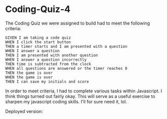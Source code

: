 # Coding-Quiz-4

The Coding Quiz we were assigned to build had to meet the following criteria:

```
GIVEN I am taking a code quiz
WHEN I click the start button
THEN a timer starts and I am presented with a question
WHEN I answer a question
THEN I am presented with another question
WHEN I answer a question incorrectly
THEN time is subtracted from the clock
WHEN all questions are answered or the timer reaches 0
THEN the game is over
WHEN the game is over
THEN I can save my initials and score
```

In order to meet criteria, I had to complete various tasks within Javascript. I think things turned out fairly okay. This will serve as a useful exercise to sharpen my javascript coding skills. I'll for sure need it, lol. 

Deployed version: 
